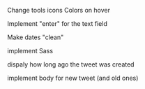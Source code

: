 Change tools icons Colors on hover

Implement "enter" for the text field

Make dates "clean"

implement Sass

dispaly how long ago the tweet was created

implement body for new tweet (and old ones)
